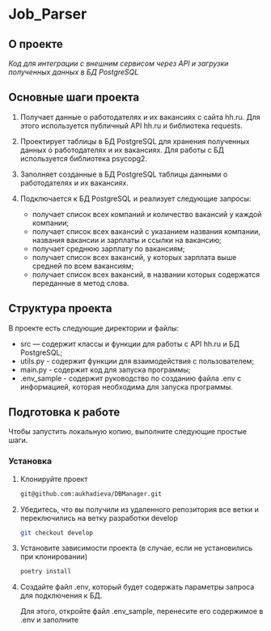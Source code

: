 # Job_Parser

<!-- ABOUT THE PROJECT -->
## О проекте
*Код для интеграции с внешним сервисом через API и загрузки полученных данных в БД PostgreSQL*


## Основные шаги проекта
1.	Получает данные о работодателях и их вакансиях с сайта hh.ru. Для этого используется публичный API hh.ru и библиотека requests.
2.	Проектирует таблицы в БД PostgreSQL для хранения полученных данных о работодателях и их вакансиях. Для работы с БД используется библиотека psycopg2.
3.	Заполняет созданные в БД PostgreSQL таблицы данными о работодателях и их вакансиях.
4.	Подключается к БД PostgreSQL и реализует следующие запросы:

       * получает список всех компаний и количество вакансий у каждой компании;
       * получает список всех вакансий с указанием названия компании, названия вакансии и зарплаты и ссылки на вакансию;
       * получает среднюю зарплату по вакансиям;
       * получает список всех вакансий, у которых зарплата выше средней по всем вакансиям;
       * получает список всех вакансий, в названии которых содержатся переданные в метод слова.


## Структура проекта

В проекте есть следующие директории и файлы:
*	src — содержит классы и функции для работы с API hh.ru и БД PostgreSQL;
*	utils.py - содержит функции для взаимодействия с пользователем;
*	main.py - содержит код для запуска программы;
*	.env_sample - содержит руководство по созданию файла .env с информацией, которая необходима для запуска программы.

<!-- GETTING STARTED -->
## Подготовка к работе

Чтобы запустить локальную копию, выполните следующие простые шаги.

### Установка

1. Клонируйте проект
   ```sh
   git@github.com:aukhadieva/DBManager.git
   ```
2. Убедитесь, что вы получили из удаленного репозитория все ветки и переключились на ветку разработки develop
   ```sh
   git checkout develop
   ```
3. Установите зависимости проекта (в случае, если не установились при клонировании)
   ```sh
   poetry install
   ```

4. Создайте файл .env, который будет содержать параметры запроса для подключения к БД. 
   
   Для этого, откройте файл .env_sample, перенесите его содержимое в .env и заполните
